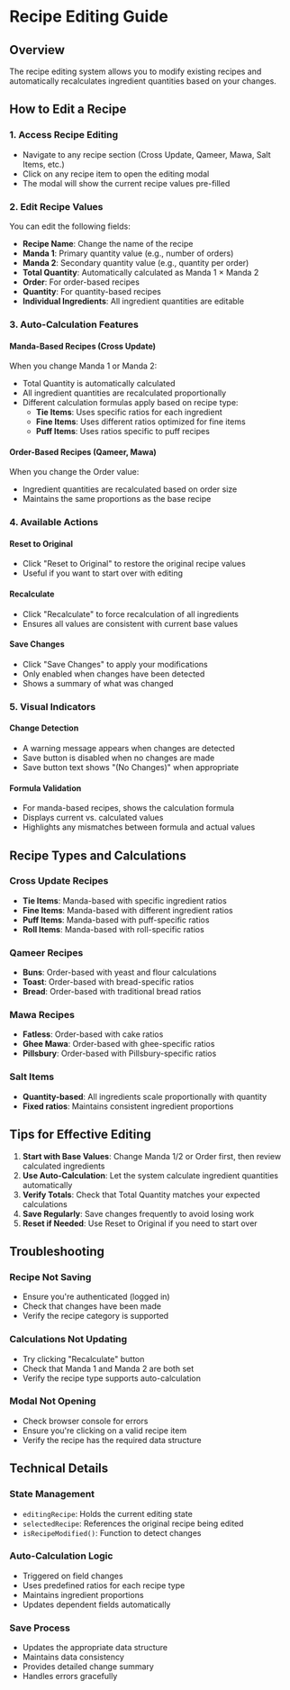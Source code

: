 # Recipe Editing Guide

## Overview
The recipe editing system allows you to modify existing recipes and automatically recalculates ingredient quantities based on your changes.

## How to Edit a Recipe

### 1. Access Recipe Editing
- Navigate to any recipe section (Cross Update, Qameer, Mawa, Salt Items, etc.)
- Click on any recipe item to open the editing modal
- The modal will show the current recipe values pre-filled

### 2. Edit Recipe Values
You can edit the following fields:
- **Recipe Name**: Change the name of the recipe
- **Manda 1**: Primary quantity value (e.g., number of orders)
- **Manda 2**: Secondary quantity value (e.g., quantity per order)
- **Total Quantity**: Automatically calculated as Manda 1 × Manda 2
- **Order**: For order-based recipes
- **Quantity**: For quantity-based recipes
- **Individual Ingredients**: All ingredient quantities are editable

### 3. Auto-Calculation Features

#### Manda-Based Recipes (Cross Update)
When you change Manda 1 or Manda 2:
- Total Quantity is automatically calculated
- All ingredient quantities are recalculated proportionally
- Different calculation formulas apply based on recipe type:
  - **Tie Items**: Uses specific ratios for each ingredient
  - **Fine Items**: Uses different ratios optimized for fine items
  - **Puff Items**: Uses ratios specific to puff recipes

#### Order-Based Recipes (Qameer, Mawa)
When you change the Order value:
- Ingredient quantities are recalculated based on order size
- Maintains the same proportions as the base recipe

### 4. Available Actions

#### Reset to Original
- Click "Reset to Original" to restore the original recipe values
- Useful if you want to start over with editing

#### Recalculate
- Click "Recalculate" to force recalculation of all ingredients
- Ensures all values are consistent with current base values

#### Save Changes
- Click "Save Changes" to apply your modifications
- Only enabled when changes have been detected
- Shows a summary of what was changed

### 5. Visual Indicators

#### Change Detection
- A warning message appears when changes are detected
- Save button is disabled when no changes are made
- Save button text shows "(No Changes)" when appropriate

#### Formula Validation
- For manda-based recipes, shows the calculation formula
- Displays current vs. calculated values
- Highlights any mismatches between formula and actual values

## Recipe Types and Calculations

### Cross Update Recipes
- **Tie Items**: Manda-based with specific ingredient ratios
- **Fine Items**: Manda-based with different ingredient ratios
- **Puff Items**: Manda-based with puff-specific ratios
- **Roll Items**: Manda-based with roll-specific ratios

### Qameer Recipes
- **Buns**: Order-based with yeast and flour calculations
- **Toast**: Order-based with bread-specific ratios
- **Bread**: Order-based with traditional bread ratios

### Mawa Recipes
- **Fatless**: Order-based with cake ratios
- **Ghee Mawa**: Order-based with ghee-specific ratios
- **Pillsbury**: Order-based with Pillsbury-specific ratios

### Salt Items
- **Quantity-based**: All ingredients scale proportionally with quantity
- **Fixed ratios**: Maintains consistent ingredient proportions

## Tips for Effective Editing

1. **Start with Base Values**: Change Manda 1/2 or Order first, then review calculated ingredients
2. **Use Auto-Calculation**: Let the system calculate ingredient quantities automatically
3. **Verify Totals**: Check that Total Quantity matches your expected calculations
4. **Save Regularly**: Save changes frequently to avoid losing work
5. **Reset if Needed**: Use Reset to Original if you need to start over

## Troubleshooting

### Recipe Not Saving
- Ensure you're authenticated (logged in)
- Check that changes have been made
- Verify the recipe category is supported

### Calculations Not Updating
- Try clicking "Recalculate" button
- Check that Manda 1 and Manda 2 are both set
- Verify the recipe type supports auto-calculation

### Modal Not Opening
- Check browser console for errors
- Ensure you're clicking on a valid recipe item
- Verify the recipe has the required data structure

## Technical Details

### State Management
- `editingRecipe`: Holds the current editing state
- `selectedRecipe`: References the original recipe being edited
- `isRecipeModified()`: Function to detect changes

### Auto-Calculation Logic
- Triggered on field changes
- Uses predefined ratios for each recipe type
- Maintains ingredient proportions
- Updates dependent fields automatically

### Save Process
- Updates the appropriate data structure
- Maintains data consistency
- Provides detailed change summary
- Handles errors gracefully
